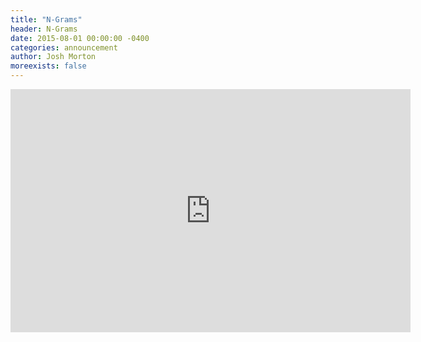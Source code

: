 ```yaml
---
title: "N-Grams"
header: N-Grams
date: 2015-08-01 00:00:00 -0400
categories: announcement
author: Josh Morton
moreexists: false
---
```

<!-- embedded slides should have width="640" height="389" -->
<div class="has-text-centered" style="width:100%;"><iframe src="https://docs.google.com/presentation/d/1yzkb--XvFK0xuuCxu0xiNrDOgO5WujeBQNf1YXh9ucw/embed?start=false&loop=false&delayms=3000" frameborder="0" width="640" height="389" allowfullscreen="true" mozallowfullscreen="true" webkitallowfullscreen="true"></iframe></div>
